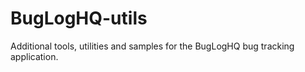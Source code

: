 BugLogHQ-utils
==============

Additional tools, utilities and samples for the BugLogHQ bug tracking application.

